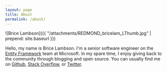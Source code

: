 ```yaml
---
layout: page
title: About
permalink: /about/
---
```


![Brice Lambson]({{ "/attachments/REDMOND_bricelam_LThumb.jpg" | prepend: site.baseurl }})

Hello, my name is Brice Lambson. I'm a senior software engineer on the [Entity Framework][1] team at Microsoft. In my
spare time, I enjoy giving back to the community through blogging and open source. You can usually find me on
[Github][2], [Stack Overflow][3], or [Twitter][4].


  [1]: http://msdn.com/data/ef
  [2]: https://github.com/bricelam
  [3]: http://stackoverflow.com/users/475031/bricelam
  [4]: https://twitter.com/bricelambs
